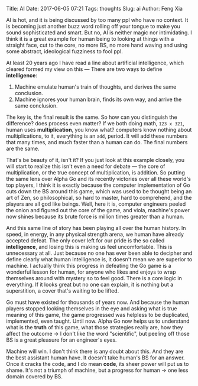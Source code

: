 Title: AI
Date: 2017-06-05 07:21
Tags: thoughts
Slug: ai
Author: Feng Xia

AI is hot, and it is being discussed by too many ppl who have no
context. It is becoming just another buzz word rolling off your tongue
to make you sound sophisticated and smart. But no, AI is neither
magic nor intimidating. I think it is a great example for human being
to looking at things with a straight face, cut to the core, no more
BS, no more hand waving and using some abstract, ideological fuzziness
to fool ppl.

At least 20
years ago I have read a line about artificial intelligence, which
cleared formed my view on this &mdash; There are two ways to define
__intelligence__:

1. Machine emulate human's train of thoughts, and derives
   the same conclusion.
2. Machine ignores your human brain, finds its own way, and
   arrive the same conclusion.
   
The key is, <span class="myhighlight">the final result is the
same</spna>. So how can you distinguish the difference? does process
even matter? If we both doing math, `123 x 321`, human uses
**multiplication**, you know what? computers know nothing about
multiplications, to it, everything is an `add`, period. It will add
these numbers that many times, and much faster than a human can
do. The final numbers are the same.

That's be beauty of it, isn't it? If you just look at this example
closely, you will start to realize this isn't even a need for debate
&mdash; the core of multiplication, or the true concept of
multiplication, is addition. So putting the same lens over Alpha Go
and its recently victories over all these world's top players, I think
it is exactly because the computer implementation of Go cuts down the
BS around this game, which was used to be thought being an art of Zen,
so philosophical, so hard to master, hard to comprehend, and the
players are all god like beings. Well, here it is, computer engineers
peeled the onion and figured out the core of the game, and viola,
machine's power now shines because its brute force is million times
greater than a human.

And this same line of story has been playing all over the human
history. In speed, in energy, in any physical strength arena, we human
have already accepted defeat. The only cover left for our pride is the
so called **intelligence**, and losing this is making us feel
uncomfortable. This is unnecessary at all. Just because no one has
ever been able to decipher and define <span
class="myhighlight">clearly</span> what human intelligence is, it
doesn't mean we are superior to machine. I actually think this
progress in defeating the Go game is a wonderful lesson for human, for
anyone who likes and enjoys to wrap themselves around with mystery so
to feel good. <span class="myhighlight">There is a core logic in
everything</span>. If it looks great but no one can explain, it is
nothing but a superstition, a cover that's waiting to be lifted. 

Go must have existed for thousands of years now. And because the human
players stopped looking themselves in the eye and asking what is true
meaning of this game, the game progressed was helpless to be
duplicated, implemented, even taught. Until now. Alpha Go now helps us
to understand what is the **truth** of this game, what those
strategies really are, how they affect the outcome &rarr; I don't like
the word "scientific", but peeling off those BS is a great pleasure
for an engineer's eyes.

Machine will win. I don't think there is any doubt about this. And
they are the best assistant human have. It doesn't take human's BS for
an answer. Once it cracks the code, and I do mean **code**, its sheer
power will put us to shame. It's not a triumph of machine, but a
progress for human &rarr; one less domain covered by BS.
